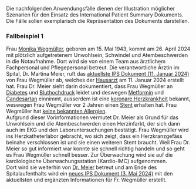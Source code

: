 Die nachfolgenden Anwendungsfälle dienen der Illustration möglicher Szenarien für den Einsatz des International Patient Summary Dokuments. Die Fälle sollen exemplarisch die Repräsentation des Dokuments darstellen.

### Fallbeispiel 1
Frau [Monika Wegmüller](Patient-MonikaWegmueller.html), geboren am 15. Mai 1943, kommt am 26. April 2024 mit plötzlich aufgetretenem Unwohlsein, Schwindel und Atembeschwerden in die Notaufnahme. Dort wird sie von einem Team aus ärztlichem Fachpersonal und Pflegepersonal betreut. Die verantwortliche Ärztin im Spital, Dr. Martina Meier, ruft das [aktuellste IPS Dokument (11. Januar 2024)](Bundle-UC1-SwissIpsDocument1.html) von Frau Wegmüller ab, welches der [Hausarzt](PractitionerRole-FamilienHausarztAtHausarzt.html) am 11. Januar 2024 erstellt hat. Frau Dr. Meier sieht darin dokumentiert, dass Frau Wegmüller an [Diabetes](Condition-DiabetesMellitus.html) und [Bluthochdruck](TODO) leidet und deswegen [Metformin](MedicationStatement-MedStatMetformin.html) und [Candesartan](TODO) einnimmt, ausserdem ist eine [koronare Herzkrankheit](TODO) bekannt, weswegen Frau Wegmüller vor 2 Jahren einen [Stent](TODO) erhalten hat. Frau Wegmüller hat [keine bekannten Allergien](AllergyIntolerance-NoKnownAllergy.html).    
Aufgrund dieser Vorinformationen vermutet Dr. Meier als Grund für das Unwohlsein und die Atembeschwerden einen Herzinfarkt, der sich dann auch im EKG und den Laboruntersuchungen bestätigt. Frau Wegmüller wird ins Herzkatheterlabor gebracht, wo sich zeigt, dass ein Herzkranzgefäss beinahe verschlossen ist und sie einen weiteren Stent braucht. Weil Frau Dr. Meier so gut informiert war konnte sie schnell richtig handeln und so geht es Frau Wegmüller schnell besser. Zur Überwachung wird sie auf die kardiologische Überwachungsstation (Kardio-IMC) aufgenommen.    
Dort wird sie weiterhin von [Dr. Meier](PractitionerRole-869a4dd9-3a4a-4838-ad1e-42453d341147.html) betreut und am Ende des Spitalaufenthalts wird ein [neues IPS Dokument (3. Mai 2024)](Bundle-UC1-SwissIpsDocument2.html) mit den aktuellsten und ergänzten Informationen für Fr. Wegmüller erstellt.
